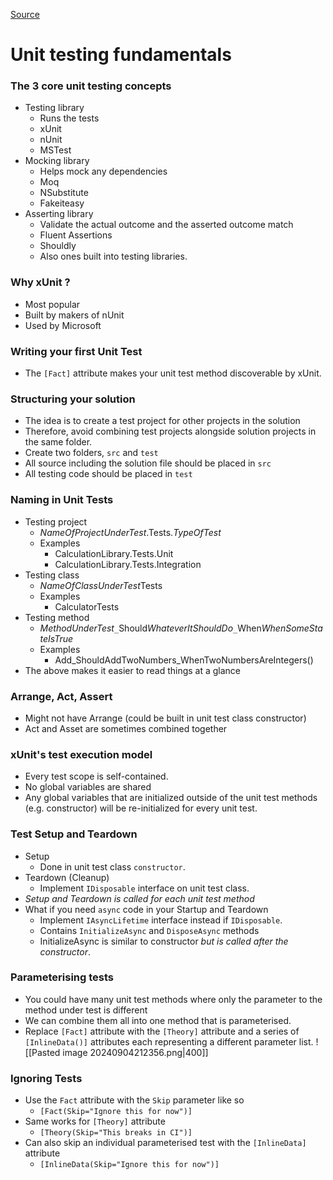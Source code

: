 [Source](https://courses.dometrain.com/courses/take/from-zero-to-hero-unit-testing-for-csharp-developers)

# Unit testing fundamentals
### The 3 core unit testing concepts
- Testing library
	- Runs the tests
	- xUnit
	- nUnit
	- MSTest
- Mocking library
	- Helps mock any dependencies
	- Moq 
	- NSubstitute
	- Fakeiteasy
- Asserting library
	- Validate the actual outcome and the asserted outcome match
	- Fluent Assertions
	- Shouldly
	- Also ones built into testing libraries.

### Why xUnit ?
- Most popular
- Built by makers of nUnit
- Used by Microsoft

### Writing your first Unit Test
- The `[Fact]` attribute makes your unit test method discoverable by xUnit.

### Structuring your solution
- The idea is to create a test project for other projects in the solution
- Therefore, avoid combining test projects alongside solution projects in the same folder.
- Create two folders, `src` and `test`
- All source including the solution file should be placed in `src`
- All testing code should be placed in `test`

### Naming in Unit Tests
- Testing project
	- *NameOfProjectUnderTest*.Tests.*TypeOfTest*
	- Examples 
		- CalculationLibrary.Tests.Unit
		- CalculationLibrary.Tests.Integration
- Testing class
	- *NameOfClassUnderTest*Tests
	- Examples
		- CalculatorTests
- Testing method
	- *MethodUnderTest*`_`Should*WhateverItShouldDo*`_`When*WhenSomeStateIsTrue*
	- Examples
		- Add_ShouldAddTwoNumbers_WhenTwoNumbersAreIntegers()
-  The above makes it easier to read things at a glance

### Arrange, Act, Assert
- Might not have Arrange (could be built in unit test class constructor)
- Act and Asset are sometimes combined together

### xUnit's test execution model
- Every test scope is self-contained.
- No global variables are shared
- Any global variables that are initialized outside of the unit test methods (e.g. constructor) will be re-initialized for every unit test.

### Test Setup and Teardown
- Setup
	- Done in unit test class `constructor`.
- Teardown (Cleanup)
	- Implement `IDisposable` interface on unit test class.
- *Setup and Teardown is called for each unit test method*
- What if you need `async` code in your Startup and Teardown
	- Implement `IAsyncLifetime` interface instead if `IDisposable`.
	- Contains `InitializeAsync` and `DisposeAsync` methods
	- InitializeAsync is similar to constructor *but is called after the constructor*.

### Parameterising tests
- You could have many unit test methods where only the parameter to the method under test is different
- We can combine them all into one method that is parameterised.
- Replace `[Fact]` attribute with the `[Theory]` attribute and a series of `[InlineData()]` attributes each representing a different parameter list.
	![[Pasted image 20240904212356.png|400]]

### Ignoring Tests
- Use the `Fact` attribute with the `Skip` parameter like so
	- `[Fact(Skip="Ignore this for now")]`
- Same works for `[Theory]` attribute
	- `[Theory(Skip="This breaks in CI")]`
- Can also skip an individual parameterised test with the `[InlineData]` attribute
	- `[InlineData(Skip="Ignore this for now")]`